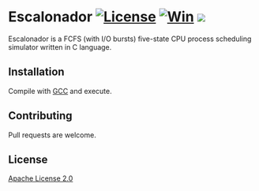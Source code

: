 # Escalonador [![License](https://img.shields.io/badge/License-Apache%202.0-blue.svg)](https://opensource.org/licenses/Apache-2.0) [![Win](https://badgen.net/badge/icon/windows?icon=windows&label)](https://www.microsoft.com/en-us/windows) [![](https://badgen.net/badge/color/yellow/yellow)](https://github.com)

Escalonador is a FCFS (with I/O bursts) five-state CPU process scheduling simulator written in C language.

## Installation

Compile with [GCC](https://gcc.gnu.org/) and execute.

## Contributing
Pull requests are welcome.

## License
[Apache License 2.0](https://opensource.org/licenses/Apache-2.0)
